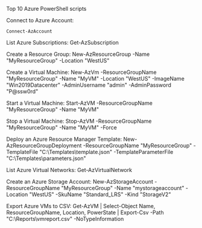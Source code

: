 Top 10 Azure PowerShell scripts

Connect to Azure Account:
```
Connect-AzAccount
```

List Azure Subscriptions:
Get-AzSubscription

Create a Resource Group:
New-AzResourceGroup -Name "MyResourceGroup" -Location "WestUS"

Create a Virtual Machine:
New-AzVm -ResourceGroupName "MyResourceGroup" -Name "MyVM" -Location "WestUS" -ImageName "Win2019Datacenter" -AdminUsername "admin" -AdminPassword "P@ssw0rd"

Start a Virtual Machine:
Start-AzVM -ResourceGroupName "MyResourceGroup" -Name "MyVM"

Stop a Virtual Machine:
Stop-AzVM -ResourceGroupName "MyResourceGroup" -Name "MyVM" -Force

Deploy an Azure Resource Manager Template:
New-AzResourceGroupDeployment -ResourceGroupName "MyResourceGroup" -TemplateFile "C:\Templates\template.json" -TemplateParameterFile "C:\Templates\parameters.json"

List Azure Virtual Networks:
Get-AzVirtualNetwork

Create an Azure Storage Account:
New-AzStorageAccount -ResourceGroupName "MyResourceGroup" -Name "mystorageaccount" -Location "WestUS" -SkuName "Standard_LRS" -Kind "StorageV2"

Export Azure VMs to CSV:
Get-AzVM | Select-Object Name, ResourceGroupName, Location, PowerState | Export-Csv -Path "C:\Reports\vmreport.csv" -NoTypeInformation
